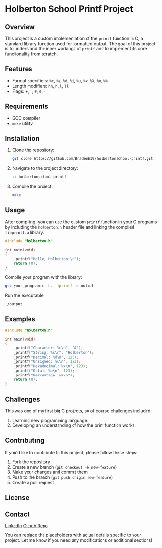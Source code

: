 # Holberton School Printf Project

## Overview

This project is a custom implementation of the `printf` function in C, a standard library function used for formatted output. The goal of this project is to understand the inner workings of `printf` and to implement its core functionality from scratch.

## Features

- Format specifiers: `%c`, `%s`, `%d`, `%i`, `%u`, `%x`, `%X`, `%o`, `%%`
- Length modifiers: `hh`, `h`, `l`, `ll`
- Flags: `+`, ` `, `#`, `0`, `-`

## Requirements

- GCC compiler
- `make` utility

## Installation

1. Clone the repository:
    ```bash
    git clone https://github.com/BradenE19/holbertonschool-printf.git
    ```

2. Navigate to the project directory:
    ```bash
    cd holbertonschool-printf
    ```

3. Compile the project:
    ```bash
    make
    ```

## Usage

After compiling, you can use the custom `printf` function in your C programs by including the `holberton.h` header file and linking the compiled `libprintf.a` library.

```c
#include "holberton.h"

int main(void)
{
    _printf("Hello, Holberton!\n");
    return (0);
}
```

Compile your program with the library:
```bash
gcc your_program.c -L. -lprintf -o output
```

Run the executable:
```bash
./output
```

## Examples

```c
#include "holberton.h"

int main(void)
{
    _printf("Character: %c\n", 'A');
    _printf("String: %s\n", "Holberton");
    _printf("Decimal: %d\n", 123);
    _printf("Unsigned: %u\n", 123);
    _printf("Hexadecimal: %x\n", 123);
    _printf("Octal: %o\n", 123);
    _printf("Percentage: %%\n");
    return (0);
}
```

## Challenges

This was one of my first big C projects, so of course challenges included:

1. Learning new programming language.
2. Developing an understanding of how the print function works.

## Contributing

If you'd like to contribute to this project, please follow these steps:

1. Fork the repository
2. Create a new branch (`git checkout -b new-feature`)
3. Make your changes and commit them
4. Push to the branch (`git push origin new-feature`)
5. Create a pull request


## License



## Contact
[LinkedIn](https://www.linkedin.com/in/braden-earnest/)
[Github Repo](https://github.com/BradenE19/holbertonschool-printf)

You can replace the placeholders with actual details specific to your project. Let me know if you need any modifications or additional sections!
